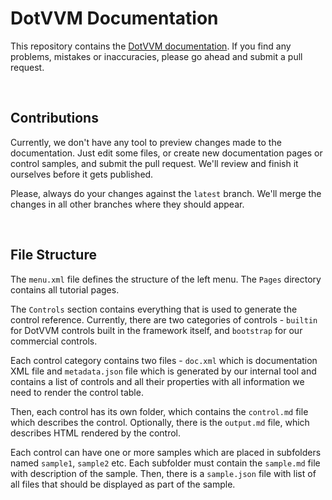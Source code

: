 # DotVVM Documentation

This repository contains the [DotVVM documentation](https://www.dotvvm.com/docs). If you find any problems, mistakes or inaccuracies, please go ahead and submit a pull request.

<br />

## Contributions

Currently, we don't have any tool to preview changes made to the documentation. Just edit some files, or create new documentation pages or control samples, and submit the pull request. We'll review and finish it ourselves before it gets published.

Please, always do your changes against the `latest` branch. We'll merge the changes in all other branches where they should appear. 

<br />

## File Structure

The `menu.xml` file defines the structure of the left menu. The `Pages` directory contains all tutorial pages.

The `Controls` section contains everything that is used to generate the control reference. Currently, there are two categories of controls - `builtin` for DotVVM controls built in the framework itself, and `bootstrap` for our commercial controls.

Each control category contains two files - `doc.xml` which is documentation XML file and `metadata.json` file which is generated by our internal tool and contains a list of controls and all their properties with all information we need to render the control table.

Then, each control has its own folder, which contains the `control.md` file which describes the control. Optionally, there is the `output.md` file, which describes HTML rendered by the control. 

Each control can have one or more samples which are placed in subfolders named `sample1`, `sample2` etc. Each subfolder must contain the `sample.md` file with description of the sample. Then, there is a `sample.json` file with list of all files that should be displayed as part of the sample.
